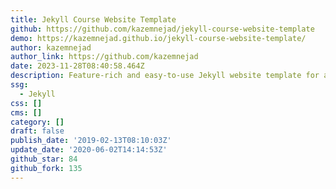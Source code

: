 ```yaml
---
title: Jekyll Course Website Template
github: https://github.com/kazemnejad/jekyll-course-website-template
demo: https://kazemnejad.github.io/jekyll-course-website-template/
author: kazemnejad
author_link: https://github.com/kazemnejad
date: 2023-11-28T08:40:58.464Z
description: Feature-rich and easy-to-use Jekyll website template for academic courses
ssg:
  - Jekyll
css: []
cms: []
category: []
draft: false
publish_date: '2019-02-13T08:10:03Z'
update_date: '2020-06-02T14:14:53Z'
github_star: 84
github_fork: 135
---
```

